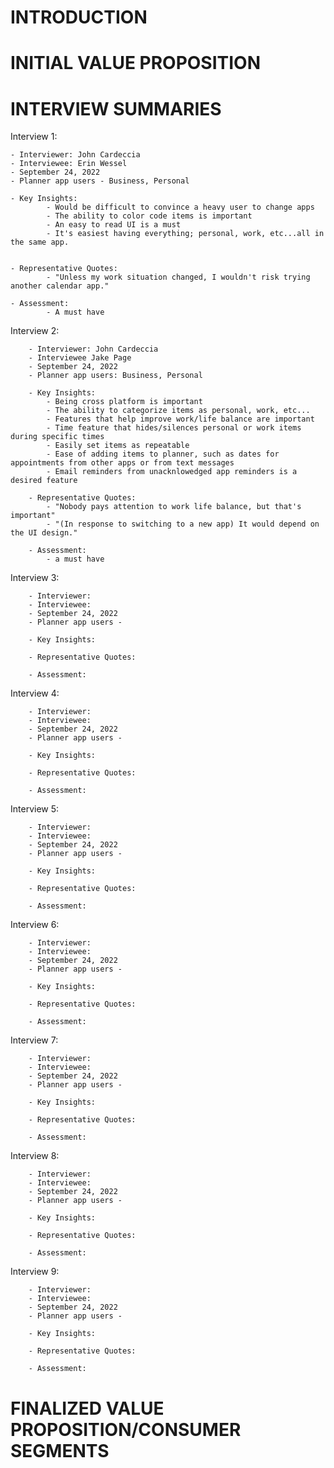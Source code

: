 INTRODUCTION
============



INITIAL VALUE PROPOSITION
=========================




INTERVIEW SUMMARIES
===================

Interview 1:

	- Interviewer: John Cardeccia
	- Interviewee: Erin Wessel
	- September 24, 2022
	- Planner app users - Business, Personal

	- Key Insights:
			- Would be difficult to convince a heavy user to change apps
			- The ability to color code items is important
			- An easy to read UI is a must
			- It's easiest having everything; personal, work, etc...all in the same app.


	- Representative Quotes:
			- "Unless my work situation changed, I wouldn't risk trying another calendar app."

	- Assessment:
			- A must have

Interview 2:

        - Interviewer: John Cardeccia
        - Interviewee Jake Page
        - September 24, 2022
        - Planner app users: Business, Personal

        - Key Insights:
			- Being cross platform is important
			- The ability to categorize items as personal, work, etc...
			- Features that help improve work/life balance are important
			- Time feature that hides/silences personal or work items during specific times
			- Easily set items as repeatable
			- Ease of adding items to planner, such as dates for appointments from other apps or from text messages
			- Email reminders from unacknlowedged app reminders is a desired feature

        - Representative Quotes:
			- "Nobody pays attention to work life balance, but that's important"
			- "(In response to switching to a new app) It would depend on the UI design."

        - Assessment:
			- a must have 

Interview 3:

        - Interviewer:
        - Interviewee: 
        - September 24, 2022
        - Planner app users - 

        - Key Insights:

        - Representative Quotes:

        - Assessment:

Interview 4:

        - Interviewer:
        - Interviewee:
        - September 24, 2022
        - Planner app users - 

        - Key Insights:

        - Representative Quotes:

        - Assessment:

Interview 5:

        - Interviewer:
        - Interviewee:
        - September 24, 2022
        - Planner app users - 

        - Key Insights:

        - Representative Quotes:

        - Assessment:

Interview 6:

        - Interviewer: 
        - Interviewee:
        - September 24, 2022
        - Planner app users - 

        - Key Insights:

        - Representative Quotes:

        - Assessment:

Interview 7:

        - Interviewer: 
        - Interviewee:
        - September 24, 2022
        - Planner app users -

        - Key Insights:

        - Representative Quotes:

        - Assessment:

Interview 8:

        - Interviewer:
        - Interviewee:
        - September 24, 2022
        - Planner app users -

        - Key Insights:

        - Representative Quotes:

        - Assessment:

Interview 9:

        - Interviewer:
        - Interviewee:
        - September 24, 2022
        - Planner app users -

        - Key Insights:

        - Representative Quotes:

        - Assessment:

FINALIZED VALUE PROPOSITION/CONSUMER SEGMENTS
=============================================
